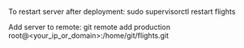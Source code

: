 To restart server after deployment:
sudo supervisorctl restart flights

Add server to remote:
git remote add production root@<your_ip_or_domain>:/home/git/flights.git
